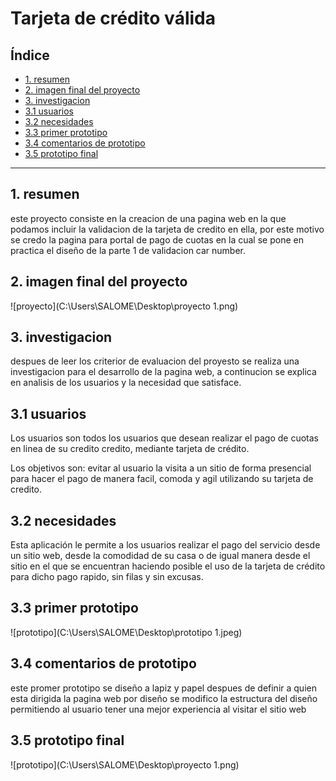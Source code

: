 # Tarjeta de crédito válida

## Índice

* [1. resumen](#1-resumen)
* [2. imagen final del proyecto](#2-imagen-final-del-proyecto)
* [3. investigacion](#3-investigacion)
* [3.1 usuarios](#3.1-usuarios)
* [3.2 necesidades](#3.2-necesidades)
* [3.3 primer prototipo](#3.3-primer-prototipo)
* [3.4 comentarios de prototipo](#3.4-comentarios-de-prototipo)
* [3.5 prototipo final](#3.5-prototipo-final)

***

## 1. resumen
este  proyecto consiste  en la  creacion de una  pagina  web en la que  podamos incluir la  validacion de la  tarjeta  de credito en ella, por  este  motivo se credo la  pagina  para  portal de pago de  cuotas en la  cual se pone  en practica  el diseño de la  parte  1 de  validacion car number.

## 2. imagen final del proyecto 
![proyecto](C:\Users\SALOME\Desktop\proyecto 1.png)

## 3. investigacion

despues de leer los criterior de evaluacion del proyesto se realiza una investigacion para el desarrollo de la pagina web, a continucion se explica en analisis de los usuarios y la necesidad que satisface.

## 3.1 usuarios
Los usuarios son todos los usuarios que desean realizar el pago de cuotas en linea de  su credito credito, mediante tarjeta de crédito.

Los objetivos son: evitar al usuario la  visita a un sitio de forma presencial para hacer el pago de manera facil,  comoda y agil utilizando su tarjeta de credito.

## 3.2 necesidades
Esta aplicación le permite a los usuarios realizar el pago del servicio desde un sitio web, desde la comodidad de su casa o de igual manera desde el sitio en el que se encuentran haciendo posible el uso de la tarjeta de crédito para dicho pago rapido, sin filas y sin excusas.

## 3.3 primer prototipo
![prototipo](C:\Users\SALOME\Desktop\prototipo 1.jpeg)

## 3.4 comentarios de prototipo

este promer  prototipo se diseño a lapiz y papel despues de definir a quien esta  dirigida la  pagina  web 
por  diseño se modifico la  estructura del diseño permitiendo al usuario tener una mejor experiencia al visitar el sitio web 

## 3.5 prototipo final
![prototipo](C:\Users\SALOME\Desktop\proyecto 1.png)


